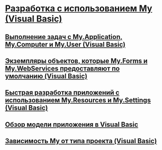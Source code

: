# [Разработка с использованием My (Visual Basic)](index.md)
## [Выполнение задач с My.Application, My.Computer и My.User (Visual Basic)](performing-tasks-with-my-application-my-computer-and-my-user.md)
## [Экземпляры объектов, которые My.Forms и My.WebServices предоставляют по умолчанию (Visual Basic)](default-object-instances-provided-by-my-forms-and-my-webservices.md)
## [Быстрая разработка приложений с использованием My.Resources и My.Settings (Visual Basic)](rapid-application-development-with-my-resources-and-my-settings.md)
## [Обзор модели приложения в Visual Basic](overview-of-the-visual-basic-application-model.md)
## [Зависимость My от типа проекта (Visual Basic)](how-my-depends-on-project-type.md)
